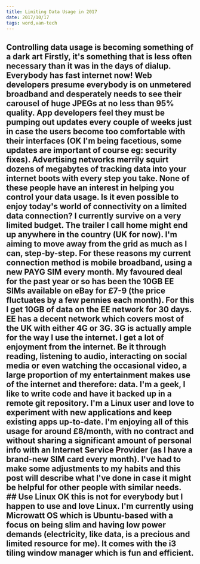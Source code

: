 ```yaml
---
title: Limiting Data Usage in 2017
date: 2017/10/17
tags: word,van-tech
---
```


## Controlling data usage is becoming something of a dark art Firstly, it's something that is less often necessary than it was in the days of dialup. Everybody has fast internet now! Web developers presume everybody is on unmetered broadband and desperately needs to see their carousel of huge JPEGs at no less than 95% quality. App developers feel they must be pumping out updates every couple of weeks just in case the users become too comfortable with their interfaces (OK I'm being facetious, some updates are important of course eg: security fixes). Advertising networks merrily squirt dozens of megabytes of tracking data into your internet boots with every step you take. None of these people have an interest in helping you control your data usage. Is it even possible to enjoy today's world of connectivity on a limited data connection? I currently survive on a very limited budget. The trailer I call home might end up anywhere in the country (UK for now). I'm aiming to move away from the grid as much as I can, step-by-step. For these reasons my current connection method is mobile broadband, using a new PAYG SIM every month. My favoured deal for the past year or so has been the 10GB EE SIMs available on eBay for £7-9 (the price fluctuates by a few pennies each month). For this I get 10GB of data on the EE network for 30 days. EE has a decent network which covers most of the UK with either 4G or 3G. 3G is actually ample for the way I use the internet. I get a lot of enjoyment from the internet. Be it through reading, listening to audio, interacting on social media or even watching the occasional video, a large proportion of my entertainment makes use of the internet and therefore: data. I'm a geek, I like to write code and have it backed up in a remote git repository. I'm a Linux user and love to experiment with new applications and keep existing apps up-to-date. I'm enjoying all of this usage for around £8/month, with no contract and without sharing a significant amount of personal info with an Internet Service Provider (as I have a brand-new SIM card every month). I've had to make some adjustments to my habits and this post will describe what I've done in case it might be helpful for other people with similar needs.   ## Use Linux OK this is not for everybody but I happen to use and love Linux. I'm currently using Microwatt OS which is Ubuntu-based with a focus on being slim and having low power demands (electricity, like data, is a precious and limited resource for me). It comes with the i3 tiling window manager which is fun and efficient.
